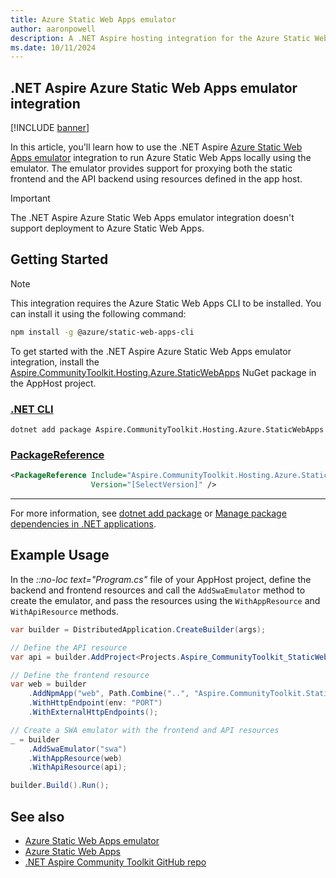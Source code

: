 ```yaml
---
title: Azure Static Web Apps emulator
author: aaronpowell
description: A .NET Aspire hosting integration for the Azure Static Web Apps emulator.
ms.date: 10/11/2024
---
```


## .NET Aspire Azure Static Web Apps emulator integration

[!INCLUDE [banner](includes/banner.md)]

In this article, you'll learn how to use the .NET Aspire [Azure Static Web Apps emulator](/azure/static-web-apps/local-development) integration to run Azure Static Web Apps locally using the emulator. The emulator provides support for proxying both the static frontend and the API backend using resources defined in the app host.

> [!IMPORTANT]
> The .NET Aspire Azure Static Web Apps emulator integration doesn't support deployment to Azure Static Web Apps.

## Getting Started

> [!NOTE]
> This integration requires the Azure Static Web Apps CLI to be installed. You can install it using the following command:

```bash
npm install -g @azure/static-web-apps-cli
```

To get started with the .NET Aspire Azure Static Web Apps emulator integration, install the [Aspire.CommunityToolkit.Hosting.Azure.StaticWebApps](https://www.nuget.org/packages/Aspire.CommunityToolkit.Hosting.Azure.StaticWebApps) NuGet package in the AppHost project.

### [.NET CLI](#tab/dotnet-cli)

```dotnetcli
dotnet add package Aspire.CommunityToolkit.Hosting.Azure.StaticWebApps
```

### [PackageReference](#tab/package-reference)

```xml
<PackageReference Include="Aspire.CommunityToolkit.Hosting.Azure.StaticWebApps"
                  Version="[SelectVersion]" />
```

---

For more information, see [dotnet add package](/dotnet/core/tools/dotnet-add-package) or [Manage package dependencies in .NET applications](/dotnet/core/tools/dependencies).

## Example Usage

In the _::no-loc text="Program.cs"_ file of your AppHost project, define the backend and frontend resources and call the `AddSwaEmulator` method to create the emulator, and pass the resources using the `WithAppResource` and `WithApiResource` methods.

```csharp
var builder = DistributedApplication.CreateBuilder(args);

// Define the API resource
var api = builder.AddProject<Projects.Aspire_CommunityToolkit_StaticWebApps_ApiApp>("api");

// Define the frontend resource
var web = builder
    .AddNpmApp("web", Path.Combine("..", "Aspire.CommunityToolkit.StaticWebApps.WebApp"), "dev")
    .WithHttpEndpoint(env: "PORT")
    .WithExternalHttpEndpoints();

// Create a SWA emulator with the frontend and API resources
_ = builder
    .AddSwaEmulator("swa")
    .WithAppResource(web)
    .WithApiResource(api);

builder.Build().Run();
```

## See also

- [Azure Static Web Apps emulator](https://learn.microsoft.com/azure/static-web-apps/local-development)
- [Azure Static Web Apps](https://learn.microsoft.com/azure/static-web-apps/)
- [.NET Aspire Community Toolkit GitHub repo](https://github.com/CommunityToolkit/Aspire)
